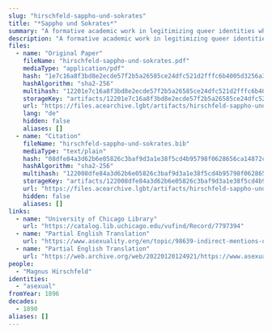 ```yaml
---
slug: "hirschfeld-sappho-und-sokrates"
title: "*Sappho und Sokrates*"
summary: "A formative academic work in legitimizing queer identities which recognizes asexual people"
description: "A formative academic work in legitimizing queer identities which recognizes asexual people under the label \"anesthesia sexualis\""
files:
  - name: "Original Paper"
    fileName: "hirschfeld-sappho-und-sokrates.pdf"
    mediaType: "application/pdf"
    hash: "1e7c16a8f3bd8e2ecde57f2b5a26585ce24dfc521d2fffc6b4005d3256a3a6e8"
    hashAlgorithm: "sha2-256"
    multihash: "12201e7c16a8f3bd8e2ecde57f2b5a26585ce24dfc521d2fffc6b4005d3256a3a6e8"
    storageKey: "artifacts/12201e7c16a8f3bd8e2ecde57f2b5a26585ce24dfc521d2fffc6b4005d3256a3a6e8"
    url: "https://files.acearchive.lgbt/artifacts/hirschfeld-sappho-und-sokrates/hirschfeld-sappho-und-sokrates.pdf"
    lang: "de"
    hidden: false
    aliases: []
  - name: "Citation"
    fileName: "hirschfeld-sappho-und-sokrates.bib"
    mediaType: "text/plain"
    hash: "08dfe84a3d62b6e05826c3baf9d3a1e38f5cd4b95798f0628656ca14872c04fb"
    hashAlgorithm: "sha2-256"
    multihash: "122008dfe84a3d62b6e05826c3baf9d3a1e38f5cd4b95798f0628656ca14872c04fb"
    storageKey: "artifacts/122008dfe84a3d62b6e05826c3baf9d3a1e38f5cd4b95798f0628656ca14872c04fb"
    url: "https://files.acearchive.lgbt/artifacts/hirschfeld-sappho-und-sokrates/hirschfeld-sappho-und-sokrates.bib"
    hidden: false
    aliases: []
links:
  - name: "University of Chicago Library"
    url: "https://catalog.lib.uchicago.edu/vufind/Record/7797394"
  - name: "Partial English Translation"
    url: "https://www.asexuality.org/en/topic/98639-indirect-mentions-of-asexuality-in-magnus-hirschfelds-books/"
  - name: "Partial English Translation"
    url: "https://web.archive.org/web/20220120124921/https://www.asexuality.org/en/topic/98639-indirect-mentions-of-asexuality-in-magnus-hirschfelds-books/"
people:
  - "Magnus Hirschfeld"
identities:
  - "asexual"
fromYear: 1896
decades:
  - 1890
aliases: []
---
```


